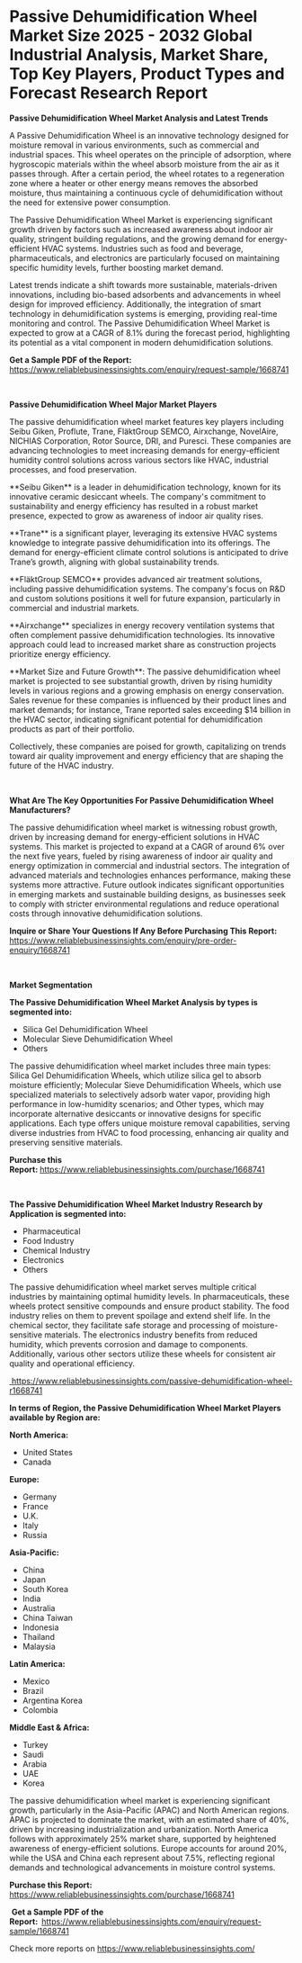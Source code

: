 <p><h1>Passive Dehumidification Wheel Market Size 2025 - 2032 Global Industrial Analysis, Market Share, Top Key Players, Product Types and Forecast Research Report</h1></p><p><strong>Passive Dehumidification Wheel Market Analysis and Latest Trends</strong></p>
<p><p>A Passive Dehumidification Wheel is an innovative technology designed for moisture removal in various environments, such as commercial and industrial spaces. This wheel operates on the principle of adsorption, where hygroscopic materials within the wheel absorb moisture from the air as it passes through. After a certain period, the wheel rotates to a regeneration zone where a heater or other energy means removes the absorbed moisture, thus maintaining a continuous cycle of dehumidification without the need for extensive power consumption.</p><p>The Passive Dehumidification Wheel Market is experiencing significant growth driven by factors such as increased awareness about indoor air quality, stringent building regulations, and the growing demand for energy-efficient HVAC systems. Industries such as food and beverage, pharmaceuticals, and electronics are particularly focused on maintaining specific humidity levels, further boosting market demand. </p><p>Latest trends indicate a shift towards more sustainable, materials-driven innovations, including bio-based adsorbents and advancements in wheel design for improved efficiency. Additionally, the integration of smart technology in dehumidification systems is emerging, providing real-time monitoring and control. The Passive Dehumidification Wheel Market is expected to grow at a CAGR of 8.1% during the forecast period, highlighting its potential as a vital component in modern dehumidification solutions.</p></p>
<p><strong>Get a Sample PDF of the Report:&nbsp;</strong> <a href="https://www.reliablebusinessinsights.com/enquiry/request-sample/1668741?utm_campaign=3273&utm_medium=2&utm_source=Github&utm_content=ia&utm_term=10042025&utm_id=passive-dehumidification-wheel">https://www.reliablebusinessinsights.com/enquiry/request-sample/1668741</a></p>
<p>&nbsp;</p>
<p><strong>Passive Dehumidification Wheel Major Market Players</strong></p>
<p><p>The passive dehumidification wheel market features key players including Seibu Giken, Proflute, Trane, FläktGroup SEMCO, Airxchange, NovelAire, NICHIAS Corporation, Rotor Source, DRI, and Puresci. These companies are advancing technologies to meet increasing demands for energy-efficient humidity control solutions across various sectors like HVAC, industrial processes, and food preservation.</p><p>**Seibu Giken** is a leader in dehumidification technology, known for its innovative ceramic desiccant wheels. The company's commitment to sustainability and energy efficiency has resulted in a robust market presence, expected to grow as awareness of indoor air quality rises.</p><p>**Trane** is a significant player, leveraging its extensive HVAC systems knowledge to integrate passive dehumidification into its offerings. The demand for energy-efficient climate control solutions is anticipated to drive Trane’s growth, aligning with global sustainability trends.</p><p>**FläktGroup SEMCO** provides advanced air treatment solutions, including passive dehumidification systems. The company's focus on R&D and custom solutions positions it well for future expansion, particularly in commercial and industrial markets.</p><p>**Airxchange** specializes in energy recovery ventilation systems that often complement passive dehumidification technologies. Its innovative approach could lead to increased market share as construction projects prioritize energy efficiency.</p><p>**Market Size and Future Growth**: The passive dehumidification wheel market is projected to see substantial growth, driven by rising humidity levels in various regions and a growing emphasis on energy conservation. Sales revenue for these companies is influenced by their product lines and market demands; for instance, Trane reported sales exceeding $14 billion in the HVAC sector, indicating significant potential for dehumidification products as part of their portfolio.</p><p>Collectively, these companies are poised for growth, capitalizing on trends toward air quality improvement and energy efficiency that are shaping the future of the HVAC industry.</p></p>
<p>&nbsp;</p>
<p><strong>What Are The Key Opportunities For Passive Dehumidification Wheel Manufacturers?</strong></p>
<p><p>The passive dehumidification wheel market is witnessing robust growth, driven by increasing demand for energy-efficient solutions in HVAC systems. This market is projected to expand at a CAGR of around 6% over the next five years, fueled by rising awareness of indoor air quality and energy optimization in commercial and industrial sectors. The integration of advanced materials and technologies enhances performance, making these systems more attractive. Future outlook indicates significant opportunities in emerging markets and sustainable building designs, as businesses seek to comply with stricter environmental regulations and reduce operational costs through innovative dehumidification solutions.</p></p>
<p><strong>Inquire or Share Your Questions If Any Before Purchasing This Report:</strong> <a href="https://www.reliablebusinessinsights.com/enquiry/pre-order-enquiry/1668741?utm_campaign=3273&utm_medium=2&utm_source=Github&utm_content=ia&utm_term=10042025&utm_id=passive-dehumidification-wheel">https://www.reliablebusinessinsights.com/enquiry/pre-order-enquiry/1668741</a></p>
<p>&nbsp;</p>
<p><strong>Market Segmentation</strong></p>
<p><strong>The Passive Dehumidification Wheel Market Analysis by types is segmented into:</strong></p>
<p><ul><li>Silica Gel Dehumidification Wheel</li><li>Molecular Sieve Dehumidification Wheel</li><li>Others</li></ul></p>
<p><p>The passive dehumidification wheel market includes three main types: Silica Gel Dehumidification Wheels, which utilize silica gel to absorb moisture efficiently; Molecular Sieve Dehumidification Wheels, which use specialized materials to selectively adsorb water vapor, providing high performance in low-humidity scenarios; and Other types, which may incorporate alternative desiccants or innovative designs for specific applications. Each type offers unique moisture removal capabilities, serving diverse industries from HVAC to food processing, enhancing air quality and preserving sensitive materials.</p></p>
<p><strong>Purchase this Report:&nbsp;</strong><a href="https://www.reliablebusinessinsights.com/purchase/1668741?utm_campaign=3273&utm_medium=2&utm_source=Github&utm_content=ia&utm_term=10042025&utm_id=passive-dehumidification-wheel">https://www.reliablebusinessinsights.com/purchase/1668741</a></p>
<p>&nbsp;</p>
<p><strong>The Passive Dehumidification Wheel Market Industry Research by Application is segmented into:</strong></p>
<p><ul><li>Pharmaceutical</li><li>Food Industry</li><li>Chemical Industry</li><li>Electronics</li><li>Others</li></ul></p>
<p><p>The passive dehumidification wheel market serves multiple critical industries by maintaining optimal humidity levels. In pharmaceuticals, these wheels protect sensitive compounds and ensure product stability. The food industry relies on them to prevent spoilage and extend shelf life. In the chemical sector, they facilitate safe storage and processing of moisture-sensitive materials. The electronics industry benefits from reduced humidity, which prevents corrosion and damage to components. Additionally, various other sectors utilize these wheels for consistent air quality and operational efficiency.</p></p>
<p><a href="https://www.reliablebusinessinsights.com/passive-dehumidification-wheel-r1668741?utm_campaign=3273&utm_medium=2&utm_source=Github&utm_content=ia&utm_term=10042025&utm_id=passive-dehumidification-wheel">&nbsp;https://www.reliablebusinessinsights.com/passive-dehumidification-wheel-r1668741</a></p>
<p><strong>In terms of Region, the Passive Dehumidification Wheel Market Players available by Region are:</strong></p>
<p>
    <p> <strong> North America: </strong>
        <ul>
            <li>United States</li>
            <li>Canada</li>
        </ul>
        </p> 
    <p> <strong> Europe: </strong>
        <ul>
            <li>Germany</li>
            <li>France</li>
            <li>U.K.</li>
            <li>Italy</li>
            <li>Russia</li>
        </ul>
        </p> 
    <p> <strong> Asia-Pacific: </strong>
        <ul>
            <li>China</li>
            <li>Japan</li>
            <li>South Korea</li>
            <li>India</li>
            <li>Australia</li>
            <li>China Taiwan</li>
            <li>Indonesia</li>
            <li>Thailand</li>
            <li>Malaysia</li>
        </ul>
        </p> 
    <p> <strong> Latin America: </strong>
        <ul>
            <li>Mexico</li>
            <li>Brazil</li>
            <li>Argentina Korea</li>
            <li>Colombia</li>
        </ul>
        </p> 
    <p> <strong> Middle East & Africa: </strong>
        <ul>
            <li>Turkey</li>
            <li>Saudi</li>
            <li>Arabia</li>
            <li>UAE</li>
            <li>Korea</li>
        </ul>
    </p>
    </p>
<p><p>The passive dehumidification wheel market is experiencing significant growth, particularly in the Asia-Pacific (APAC) and North American regions. APAC is projected to dominate the market, with an estimated share of 40%, driven by increasing industrialization and urbanization. North America follows with approximately 25% market share, supported by heightened awareness of energy-efficient solutions. Europe accounts for around 20%, while the USA and China each represent about 7.5%, reflecting regional demands and technological advancements in moisture control systems.</p></p>
<p><strong>Purchase this Report: </strong><a href="https://www.reliablebusinessinsights.com/purchase/1668741?utm_campaign=3273&utm_medium=2&utm_source=Github&utm_content=ia&utm_term=10042025&utm_id=passive-dehumidification-wheel">https://www.reliablebusinessinsights.com/purchase/1668741</a></p>
<p>&nbsp;<strong>Get a Sample PDF of the Report:&nbsp;&nbsp;</strong><a href="https://www.reliablebusinessinsights.com/enquiry/request-sample/1668741?utm_campaign=3273&utm_medium=2&utm_source=Github&utm_content=ia&utm_term=10042025&utm_id=passive-dehumidification-wheel">https://www.reliablebusinessinsights.com/enquiry/request-sample/1668741</a></p>
<p><strong></strong></p>
<p>Check more reports on <a href="https://www.reliablebusinessinsights.com/?utm_campaign=3273&utm_medium=2&utm_source=Github&utm_content=ia&utm_term=10042025&utm_id=passive-dehumidification-wheel">https://www.reliablebusinessinsights.com/</a></p>